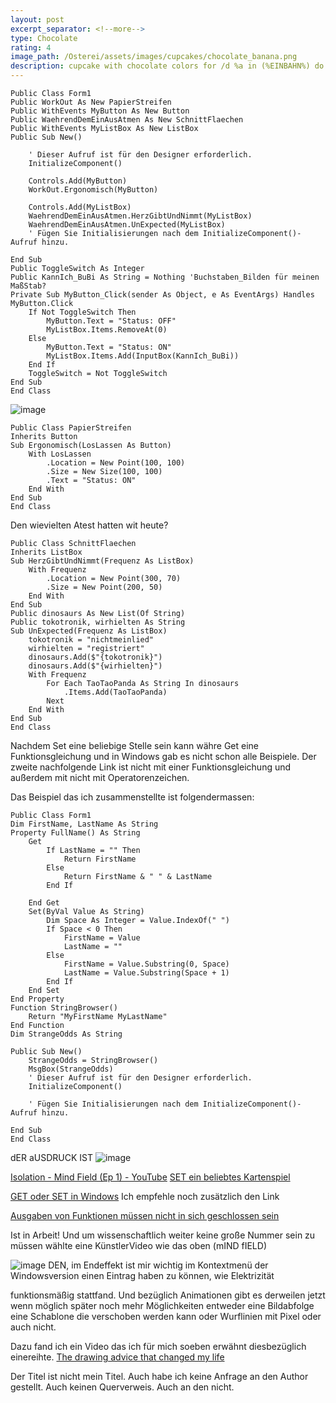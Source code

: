 ```yaml
---
layout: post
excerpt_separator: <!--more-->
type: Chocolate
rating: 4
image_path: /Osterei/assets/images/cupcakes/chocolate_banana.png
description: cupcake with chocolate colors for /d %a in (%EINBAHN%) do dir /b %a
---
```

    Public Class Form1
    Public WorkOut As New PapierStreifen
    Public WithEvents MyButton As New Button
    Public WaehrendDemEinAusAtmen As New SchnittFlaechen
    Public WithEvents MyListBox As New ListBox
    Public Sub New()

        ' Dieser Aufruf ist für den Designer erforderlich.
        InitializeComponent()

        Controls.Add(MyButton)
        WorkOut.Ergonomisch(MyButton)

        Controls.Add(MyListBox)
        WaehrendDemEinAusAtmen.HerzGibtUndNimmt(MyListBox)
        WaehrendDemEinAusAtmen.UnExpected(MyListBox)
        ' Fügen Sie Initialisierungen nach dem InitializeComponent()-Aufruf hinzu.

    End Sub
    Public ToggleSwitch As Integer
    Public KannIch_BuBi As String = Nothing 'Buchstaben_Bilden für meinen MaßStab?
    Private Sub MyButton_Click(sender As Object, e As EventArgs) Handles MyButton.Click
        If Not ToggleSwitch Then
            MyButton.Text = "Status: OFF"
            MyListBox.Items.RemoveAt(0)
        Else
            MyButton.Text = "Status: ON"
            MyListBox.Items.Add(InputBox(KannIch_BuBi))
        End If
        ToggleSwitch = Not ToggleSwitch
    End Sub
    End Class

![image](https://user-images.githubusercontent.com/75255909/179050212-72feffb5-0dfe-451c-b347-3b25c79dc683.png)

    Public Class PapierStreifen
    Inherits Button
    Sub Ergonomisch(LosLassen As Button)
        With LosLassen
            .Location = New Point(100, 100)
            .Size = New Size(100, 100)
            .Text = "Status: ON"
        End With
    End Sub
    End Class

Den wievielten Atest hatten wit heute?

    Public Class SchnittFlaechen
    Inherits ListBox
    Sub HerzGibtUndNimmt(Frequenz As ListBox)
        With Frequenz
            .Location = New Point(300, 70)
            .Size = New Point(200, 50)
        End With
    End Sub
    Public dinosaurs As New List(Of String)
    Public tokotronik, wirhielten As String
    Sub UnExpected(Frequenz As ListBox)
        tokotronik = "nichtmeinlied"
        wirhielten = "registriert"
        dinosaurs.Add($"{tokotronik}")
        dinosaurs.Add($"{wirhielten}")
        With Frequenz
            For Each TaoTaoPanda As String In dinosaurs
                .Items.Add(TaoTaoPanda)
            Next
        End With
    End Sub
    End Class

Nachdem Set eine beliebige Stelle sein kann währe Get eine Funktionsgleichung und in Windows gab es nicht schon alle Beispiele.
Der zweite nachfolgende Link ist nicht mit einer Funktionsgleichung und außerdem mit nicht mit Operatorenzeichen.

Das Beispiel das ich zusammenstellte ist folgendermassen:

    Public Class Form1
    Dim FirstName, LastName As String
    Property FullName() As String
        Get
            If LastName = "" Then
                Return FirstName
            Else
                Return FirstName & " " & LastName
            End If

        End Get
        Set(ByVal Value As String)
            Dim Space As Integer = Value.IndexOf(" ")
            If Space < 0 Then
                FirstName = Value
                LastName = ""
            Else
                FirstName = Value.Substring(0, Space)
                LastName = Value.Substring(Space + 1)
            End If
        End Set
    End Property
    Function StringBrowser()
        Return "MyFirstName MyLastName"
    End Function
    Dim StrangeOdds As String

    Public Sub New()
        StrangeOdds = StringBrowser()
        MsgBox(StrangeOdds)
        ' Dieser Aufruf ist für den Designer erforderlich.
        InitializeComponent()

        ' Fügen Sie Initialisierungen nach dem InitializeComponent()-Aufruf hinzu.

    End Sub
    End Class

dER aUSDRUCK IST
![image](https://user-images.githubusercontent.com/75255909/179172075-0158474b-87ae-49e5-b277-bd6186b699ae.png)

[Isolation - Mind Field (Ep 1) - YouTube](https://www.youtube.com/watch?v=iqKdEhx-dD4)
[SET ein beliebtes Kartenspiel](https://ledlightjungledstefan.github.io/Osterei/assets/SET%20INSTRUCTIONS%20-%20GERMAN.pdf)

[GET oder SET in Windows](https://docs.microsoft.com/de-at/dotnet/visual-basic/programming-guide/language-features/procedures/how-to-create-a-property)
Ich empfehle noch zusätzlich den Link

[Ausgaben von Funktionen müssen nicht in sich geschlossen sein](https://docs.microsoft.com/en-us/dotnet/visual-basic/programming-guide/language-features/procedures/function-procedures)

Ist in Arbeit!
Und um wissenschaftlich weiter keine große Nummer sein zu müssen wählte eine KünstlerVideo wie das oben (mIND fIELD)

![image](https://user-images.githubusercontent.com/75255909/179182843-63ebe9c8-f4fa-4cc2-bf4e-86336eae5af9.png)
DEN, im Endeffekt ist mir wichtig im Kontextmenü der Windowsversion einen Eintrag haben zu können, wie Elektrizität

funktionsmäßig stattfand. Und bezüglich Animationen gibt es derweilen jetzt wenn möglich später noch mehr Möglichkeiten
entweder eine Bildabfolge eine Schablone die verschoben werden kann oder Wurflinien mit Pixel oder auch nicht.

Dazu fand ich ein Video das ich für mich soeben erwähnt diesbezüglich einereihte.
[The drawing advice that changed my life](https://www.youtube.com/watch?v=M6NsEDwHHiE)

Der Titel ist nicht mein Titel. Auch habe ich keine Anfrage an den Author gestellt. Auch keinen Querverweis. Auch an den nicht.
